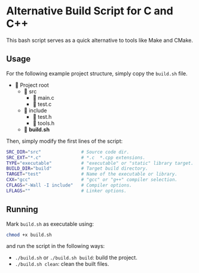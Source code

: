 # Alternative Build Script for C and C++
This bash script serves as a quick alternative to tools like Make and CMake.

## Usage

For the following example project structure, simply copy the `build.sh` file.

- 📂 Project root
    - 📂 src
        - 📄 main.c
        - 📄 test.c
    - 📂 include
        - 📄 test.h
        - 📄 tools.h
    - 📄 **build.sh**

Then, simply modify the first lines of the script:

```bash
SRC_DIR="src"               # Source code dir.
SRC_EXT="*.c"		        # *.c  *.cpp extensions.
TYPE="executable"	        # "executable" or "static" library target.
BUILD_DIR="build"           # Target build directory.
TARGET="test"               # Name of the executable or library.
CXX="gcc"                   # "gcc" or "g++" compiler selection.
CFLAGS="-Wall -I include"   # Compiler options.
LFLAGS=""                   # Linker options.
```

## Running

Mark `build.sh` as executable using:

```bash
chmod +x build.sh
```

and run the script in the following ways:

* `./build.sh` or `./build.sh build`: build the project.
* `./build.sh clean`: clean the built files.

